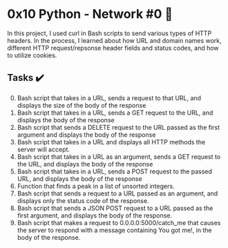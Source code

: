 # 0x10  Python - Network #0 :snake:
In this project, I used curl in Bash scripts to send various types of HTTP
headers. In the process, I learned about how URL and domain names work,
different HTTP request/repsonse header fields and status codes,
and how to utilize cookies.

## Tasks :heavy_check_mark:

0. Bash script that takes in a URL, sends a request to that URL, and displays the size of the body of the response
1. Bash script that takes in a URL, sends a GET request to the URL, and displays the body of the response
2. Bash script that sends a DELETE request to the URL passed as the first argument and displays the body of the response
3. Bash script that takes in a URL and displays all HTTP methods the server will accept.
4. Bash script that takes in a URL as an argument, sends a GET request to the URL, and displays the body of the response
5. Bash script that takes in a URL, sends a POST request to the passed URL, and displays the body of the response
6. Function that finds a peak in a list of unsorted integers.
7. Bash script that sends a request to a URL passed as an argument, and displays only the status code of the response.
8. Bash script that sends a JSON POST request to a URL passed as the first argument, and displays the body of the response.
9. Bash script that makes a request to 0.0.0.0:5000/catch_me that causes the server to respond with a message containing You got me!, in the body of the response.

